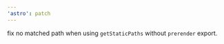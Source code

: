 ```yaml
---
'astro': patch
---
```


fix no matched path when using `getStaticPaths` without `prerender` export.
